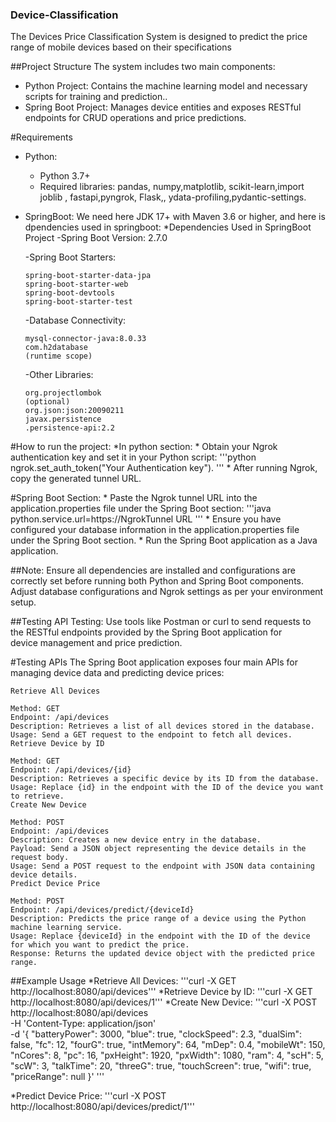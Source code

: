 ### Device-Classification
The Devices Price Classification System is designed to predict the price range of mobile devices based on their specifications

##Project Structure
  The system includes two main components:
  
 - Python Project: Contains the machine learning model and necessary scripts for training and prediction..
 - Spring Boot Project: Manages device entities and exposes RESTful endpoints for CRUD operations and price predictions.
 
#Requirements
* Python:

   * Python 3.7+
   * Required libraries: pandas, numpy,matplotlib, scikit-learn,import joblib
    , fastapi,pyngrok, Flask,, ydata-profiling,pydantic-settings.

* SpringBoot:
    We need here JDK 17+ with  Maven 3.6 or higher, and here is dpendencies used in springboot:
    *Dependencies Used in SpringBoot Project
      -Spring Boot Version: 2.7.0
    
    -Spring Boot Starters:
    
      spring-boot-starter-data-jpa
      spring-boot-starter-web
      spring-boot-devtools
      spring-boot-starter-test
    -Database Connectivity:
    
      mysql-connector-java:8.0.33
      com.h2database
      (runtime scope)
   -Other Libraries:
    
      org.projectlombok
      (optional)
      org.json:json:20090211
      javax.persistence
      .persistence-api:2.2
  
#How to run the project:
  *In python section:
          * Obtain your Ngrok authentication key and set it in your Python script:
          '''python
            ngrok.set_auth_token("Your Authentication key"). '''
         * After running Ngrok, copy the generated tunnel URL.
     
#Spring Boot Section:
        * Paste the Ngrok tunnel URL into the application.properties file under the Spring Boot section:
            '''java
                python.service.url=https://NgrokTunnel URL
            '''
        * Ensure you have configured your database information in the application.properties file under the Spring Boot section.
        * Run the Spring Boot application as a Java application.

##Note:
    Ensure all dependencies are installed and configurations are correctly set before running both Python and Spring Boot components.
    Adjust database configurations and Ngrok settings as per your environment setup.
    
##Testing
  API Testing: Use tools like Postman or curl to send requests to the RESTful endpoints provided by the Spring Boot application for     
  device management and price prediction.

#Testing APIs
    The Spring Boot application exposes four main APIs for managing device data and predicting device prices:
    
    Retrieve All Devices
    
    Method: GET
    Endpoint: /api/devices
    Description: Retrieves a list of all devices stored in the database.
    Usage: Send a GET request to the endpoint to fetch all devices.
    Retrieve Device by ID
    
    Method: GET
    Endpoint: /api/devices/{id}
    Description: Retrieves a specific device by its ID from the database.
    Usage: Replace {id} in the endpoint with the ID of the device you want to retrieve.
    Create New Device
    
    Method: POST
    Endpoint: /api/devices
    Description: Creates a new device entry in the database.
    Payload: Send a JSON object representing the device details in the request body.
    Usage: Send a POST request to the endpoint with JSON data containing device details.
    Predict Device Price
    
    Method: POST
    Endpoint: /api/devices/predict/{deviceId}
    Description: Predicts the price range of a device using the Python machine learning service.
    Usage: Replace {deviceId} in the endpoint with the ID of the device for which you want to predict the price.
    Response: Returns the updated device object with the predicted price range.

##Example Usage
  *Retrieve All Devices:
        '''curl -X  GET http://localhost:8080/api/devices'''
  *Retrieve Device by ID:
        '''curl -X GET http://localhost:8080/api/devices/1'''
  *Create New Device:
        '''curl -X POST \
        http://localhost:8080/api/devices \
        -H 'Content-Type: application/json' \
        -d '{
          "batteryPower": 3000,
          "blue": true,
          "clockSpeed": 2.3,
          "dualSim": false,
          "fc": 12,
          "fourG": true,
          "intMemory": 64,
          "mDep": 0.4,
          "mobileWt": 150,
          "nCores": 8,
          "pc": 16,
          "pxHeight": 1920,
          "pxWidth": 1080,
          "ram": 4,
          "scH": 5,
          "scW": 3,
          "talkTime": 20,
          "threeG": true,
          "touchScreen": true,
          "wifi": true,
          "priceRange": null
        }'
      '''

   *Predict Device Price:
      '''curl -X POST http://localhost:8080/api/devices/predict/1'''
              



    
